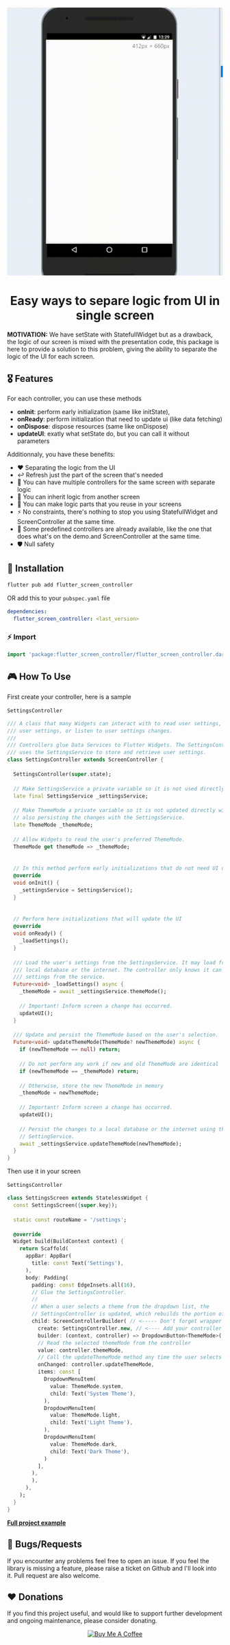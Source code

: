 <p align="center">
  <img src="https://raw.githubusercontent.com/Mezatsong/flutter_screen_controller/main/demo.gif?sanitize=true"/>
</p>
<h1 align="center"> 
  Easy ways to separe logic from UI in single screen
</h1>

**MOTIVATION:** We have setState with StatefullWidget but as a drawback, the logic of our screen is mixed with the presentation code, this package is here to provide a solution to this problem, giving the ability to separate the logic of the UI for each screen.

## 🎖 Features

For each controller, you can use these methods

- **onInit**: perform early initialization (same like initState),
- **onReady**: perform initialization that need to update ui (like data fetching)
- **onDispose**: dispose resources (same like onDispose)
- **updateUI**: exatly what setState do, but you can call it without parameters

Additionnaly, you have these benefits:

- ❤️ Separating the logic from the UI
- ↩️ Refresh just the part of the screen that's needed
- 🔌 You can have multiple controllers for the same screen with separate logic
- 🔌 You can inherit logic from another screen
- 💾 You can make logic parts that you reuse in your screens
- ⚡ No constraints, there's nothing to stop you using StatefullWidget and ScreenController at the same time.
- 🚀 Some predefined controllers are already available, like the one that does what's on the demo.and ScreenController at the same time.
- 🛡️ Null safety

## 🔩 Installation

```bash
flutter pub add flutter_screen_controller
```

OR add this to your `pubspec.yaml` file

```yaml
dependencies:
  flutter_screen_controller: <last_version>
```

### ⚡️ Import

```dart
import 'package:flutter_screen_controller/flutter_screen_controller.dart';
```

## 🎮 How To Use

First create your controller, here is a sample

`SettingsController`

```dart
/// A class that many Widgets can interact with to read user settings, update
/// user settings, or listen to user settings changes.
///
/// Controllers glue Data Services to Flutter Widgets. The SettingsController
/// uses the SettingsService to store and retrieve user settings.
class SettingsController extends ScreenController {

  SettingsController(super.state);

  // Make SettingsService a private variable so it is not used directly.
  late final SettingsService _settingsService;

  // Make ThemeMode a private variable so it is not updated directly without
  // also persisting the changes with the SettingsService.
  late ThemeMode _themeMode;

  // Allow Widgets to read the user's preferred ThemeMode.
  ThemeMode get themeMode => _themeMode;


  // In this method perform early initializations that do not need UI update
  @override
  void onInit() {
    _settingsService = SettingsService();
  }


  // Perform here initializations that will update the UI
  @override
  void onReady() {
    _loadSettings();
  }

  /// Load the user's settings from the SettingsService. It may load from a
  /// local database or the internet. The controller only knows it can load the
  /// settings from the service.
  Future<void> _loadSettings() async {
    _themeMode = await _settingsService.themeMode();

    // Important! Inform screen a change has occurred.
    updateUI();
  }

  /// Update and persist the ThemeMode based on the user's selection.
  Future<void> updateThemeMode(ThemeMode? newThemeMode) async {
    if (newThemeMode == null) return;

    // Do not perform any work if new and old ThemeMode are identical
    if (newThemeMode == _themeMode) return;

    // Otherwise, store the new ThemeMode in memory
    _themeMode = newThemeMode;

    // Important! Inform screen a change has occurred.
    updateUI();

    // Persist the changes to a local database or the internet using the
    // SettingService.
    await _settingsService.updateThemeMode(newThemeMode);
  }
}
```

Then use it in your screen

`SettingsController`

```dart
class SettingsScreen extends StatelessWidget {
  const SettingsScreen({super.key});

  static const routeName = '/settings';

  @override
  Widget build(BuildContext context) {
    return Scaffold(
      appBar: AppBar(
        title: const Text('Settings'),
      ),
      body: Padding(
        padding: const EdgeInsets.all(16),
        // Glue the SettingsController.
        //
        // When a user selects a theme from the dropdown list, the
        // SettingsController is updated, which rebuilds the portion of screen wrapped by the controller.
        child: ScreenControllerBuilder( // <----- Don't forget wrapper widget
          create: SettingsController.new, // <---- Add your controller here
          builder: (context, controller) => DropdownButton<ThemeMode>(
          // Read the selected themeMode from the controller
          value: controller.themeMode,
          // Call the updateThemeMode method any time the user selects a theme.
          onChanged: controller.updateThemeMode,
          items: const [
            DropdownMenuItem(
              value: ThemeMode.system,
              child: Text('System Theme'),
            ),
            DropdownMenuItem(
              value: ThemeMode.light,
              child: Text('Light Theme'),
            ),
            DropdownMenuItem(
              value: ThemeMode.dark,
              child: Text('Dark Theme'),
            )
          ],
        ),
        ),
      ),
    );
  }
}

```

[**Full project example**](https://github.com/Mezatsong/flutter_screen_controller/blob/main/example)

## 🐛 Bugs/Requests

If you encounter any problems feel free to open an issue. If you feel the library is
missing a feature, please raise a ticket on Github and I'll look into it.
Pull request are also welcome.

## ❤️ Donations

If you find this project useful, and would like to support further development and ongoing maintenance, please consider donating.

<p align="center">
  <a href="https://www.buymeacoffee.com/mezatsong" target="_blank"><img src="https://cdn.buymeacoffee.com/buttons/v2/default-yellow.png" alt="Buy Me A Coffee" style="height: 60px !important;width: 217px !important;" ></a>
</p>
